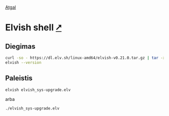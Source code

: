 [Atgal](./readme.md)

# Elvish shell [&#x2B67;](https://elv.sh/)

## Diegimas

```bash
curl -so - https://dl.elv.sh/linux-amd64/elvish-v0.21.0.tar.gz | tar -xzvC $HOME/.local/bin
elvish --version
```

## Paleistis

```bash
elvish elvish_sys-upgrade.elv
```

arba

```bash
./elvish_sys-upgrade.elv
```
